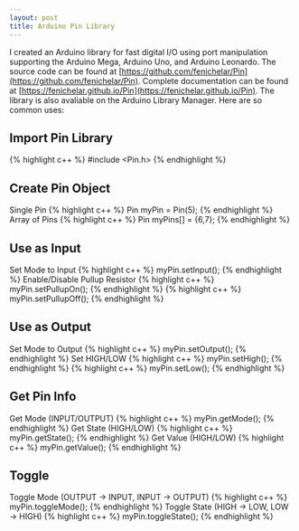 ```yaml
---
layout: post
title: Arduino Pin Library
---
```


I created an Arduino library for fast digital I/O using port manipulation supporting the Arduino Mega, Arduino Uno, and Arduino Leonardo. The source code can be found at [https://github.com/fenichelar/Pin](https://github.com/fenichelar/Pin). Complete documentation can be found at [https://fenichelar.github.io/Pin](https://fenichelar.github.io/Pin). The library is also avaliable on the Arduino Library Manager. Here are so common uses:

## Import Pin Library
{% highlight c++ %}
#include <Pin.h>
{% endhighlight %}

## Create Pin Object
Single Pin
{% highlight c++ %}
Pin myPin = Pin(5);
{% endhighlight %}
Array of Pins
{% highlight c++ %}
Pin myPins[] = {6,7};
{% endhighlight %}

## Use as Input
Set Mode to Input
{% highlight c++ %}
myPin.setInput();
{% endhighlight %}
Enable/Disable Pullup Resistor
{% highlight c++ %}
myPin.setPullupOn();
{% endhighlight %}
{% highlight c++ %}
myPin.setPullupOff();
{% endhighlight %}

## Use as Output
Set Mode to Output
{% highlight c++ %}
myPin.setOutput();
{% endhighlight %}
Set HIGH/LOW
{% highlight c++ %}
myPin.setHigh();
{% endhighlight %}
{% highlight c++ %}
myPin.setLow();
{% endhighlight %}

## Get Pin Info
Get Mode (INPUT/OUTPUT)
{% highlight c++ %}
myPin.getMode();
{% endhighlight %}
Get State (HIGH/LOW)
{% highlight c++ %}
myPin.getState();
{% endhighlight %}
Get Value (HIGH/LOW)
{% highlight c++ %}
myPin.getValue();
{% endhighlight %}

## Toggle
Toggle Mode (OUTPUT -> INPUT, INPUT -> OUTPUT)
{% highlight c++ %}
myPin.toggleMode();
{% endhighlight %}
Toggle State (HIGH -> LOW, LOW -> HIGH)
{% highlight c++ %}
myPin.toggleState();
{% endhighlight %}